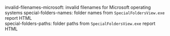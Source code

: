 invalid-filenames-microsoft: invalid filenames for Microsoft operating systems
special-folders-names: folder names from `SpecialFoldersView.exe` report HTML  
special-folders-paths: folder paths from `SpecialFoldersView.exe` report HTML  
